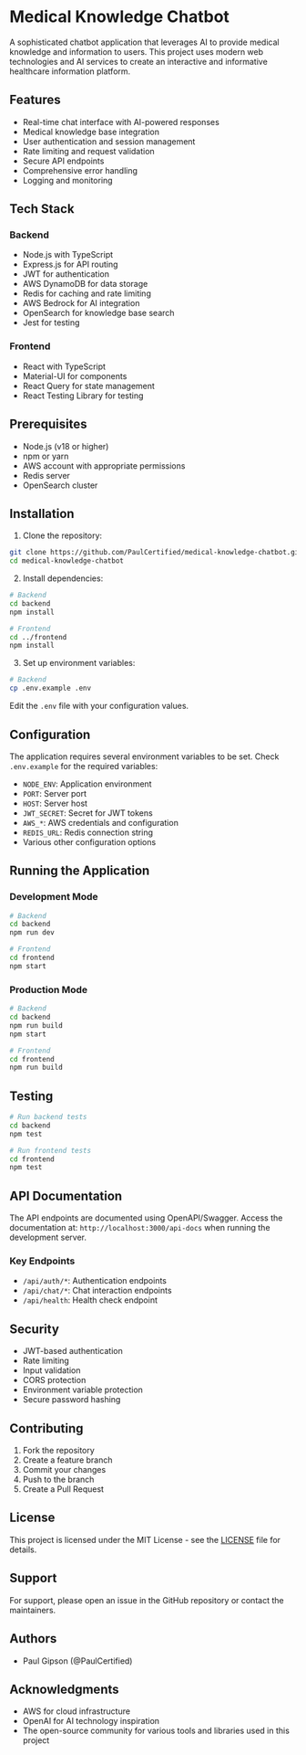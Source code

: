 # Medical Knowledge Chatbot

A sophisticated chatbot application that leverages AI to provide medical knowledge and information to users. This project uses modern web technologies and AI services to create an interactive and informative healthcare information platform.

## Features

- Real-time chat interface with AI-powered responses
- Medical knowledge base integration
- User authentication and session management
- Rate limiting and request validation
- Secure API endpoints
- Comprehensive error handling
- Logging and monitoring

## Tech Stack

### Backend
- Node.js with TypeScript
- Express.js for API routing
- JWT for authentication
- AWS DynamoDB for data storage
- Redis for caching and rate limiting
- AWS Bedrock for AI integration
- OpenSearch for knowledge base search
- Jest for testing

### Frontend
- React with TypeScript
- Material-UI for components
- React Query for state management
- React Testing Library for testing

## Prerequisites

- Node.js (v18 or higher)
- npm or yarn
- AWS account with appropriate permissions
- Redis server
- OpenSearch cluster

## Installation

1. Clone the repository:
```bash
git clone https://github.com/PaulCertified/medical-knowledge-chatbot.git
cd medical-knowledge-chatbot
```

2. Install dependencies:
```bash
# Backend
cd backend
npm install

# Frontend
cd ../frontend
npm install
```

3. Set up environment variables:
```bash
# Backend
cp .env.example .env
```
Edit the `.env` file with your configuration values.

## Configuration

The application requires several environment variables to be set. Check `.env.example` for the required variables:

- `NODE_ENV`: Application environment
- `PORT`: Server port
- `HOST`: Server host
- `JWT_SECRET`: Secret for JWT tokens
- `AWS_*`: AWS credentials and configuration
- `REDIS_URL`: Redis connection string
- Various other configuration options

## Running the Application

### Development Mode

```bash
# Backend
cd backend
npm run dev

# Frontend
cd frontend
npm start
```

### Production Mode

```bash
# Backend
cd backend
npm run build
npm start

# Frontend
cd frontend
npm run build
```

## Testing

```bash
# Run backend tests
cd backend
npm test

# Run frontend tests
cd frontend
npm test
```

## API Documentation

The API endpoints are documented using OpenAPI/Swagger. Access the documentation at:
`http://localhost:3000/api-docs` when running the development server.

### Key Endpoints

- `/api/auth/*`: Authentication endpoints
- `/api/chat/*`: Chat interaction endpoints
- `/api/health`: Health check endpoint

## Security

- JWT-based authentication
- Rate limiting
- Input validation
- CORS protection
- Environment variable protection
- Secure password hashing

## Contributing

1. Fork the repository
2. Create a feature branch
3. Commit your changes
4. Push to the branch
5. Create a Pull Request

## License

This project is licensed under the MIT License - see the [LICENSE](LICENSE) file for details.

## Support

For support, please open an issue in the GitHub repository or contact the maintainers.

## Authors

- Paul Gipson (@PaulCertified)

## Acknowledgments

- AWS for cloud infrastructure
- OpenAI for AI technology inspiration
- The open-source community for various tools and libraries used in this project
